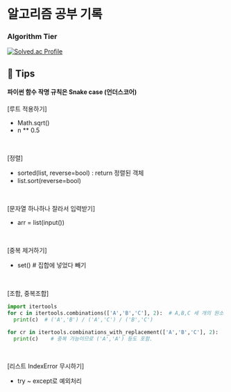 # 알고리즘 공부 기록

### Algorithm Tier
[![Solved.ac Profile](http://mazassumnida.wtf/api/v2/generate_badge?boj=mopil1102)](https://solved.ac/mopil1102/)

## 📜 Tips
#### 파이썬 함수 작명 규칙은 Snake case (언더스코어)

[루트 적용하기]
  - Math.sqrt()
  - n ** 0.5
  <br>
 
[정렬]
  - sorted(list, reverse=bool) : return 정렬된 객체
  - list.sort(reverse=bool)
  <br>


[문자열 하나하나 잘라서 입력받기]
  - arr = list(input())
  <br>

[중복 제거하기]
  - set() # 집합에 넣었다 빼기
  <br>

[조합, 중복조합]
  ```python
  import itertools
  for c in itertools.combinations(['A','B','C'], 2):  # A,B,C 세 개의 원소 중 두 개를 뽑는 경우의 수 = 3가지
    print(c)  # ('A','B') / ('A','C') / ('B','C')

  for cr in itertools.combinations_with_replacement(['A','B','C'], 2):
    print(c)    # 중복 가능이므로 ('A','A') 등도 포함.
  ```
  <br>
  
[리스트 IndexError 무시하기]
 - try ~ except로 예외처리
  <br>

 
